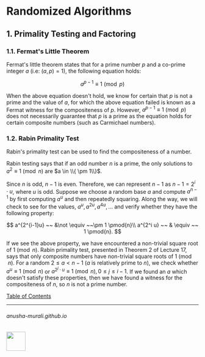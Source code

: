 # Randomized Algorithms

## 1. Primality Testing and Factoring

### 1.1. Fermat's Little Theorem

Fermat's little theorem states that for a prime number $p$ and a co-prime integer $a$ (i.e: $(a, p) = 1$),  the following equation holds:

$$
a^{p-1} \equiv 1 \pmod{p}
$$

When the above equation doesn't hold, we know for certain that $p$ is not a prime and the value of $a$, for which the above equation failed is known as a Fermat witness for the compositeness of $p$.  However, $a^{p-1} \equiv 1 \pmod{p}$ does not necessarily guarantee that $p$ is a prime as the equation holds for certain composite numbers (such as Carmichael numbers).

### 1.2. Rabin Primality Test

Rabin's primality test can be used to find the compositeness of a number. 

Rabin testing says that if an odd number $n$ is a prime, the only solutions to $a^2 \equiv 1 \pmod{n}$ are $a \in \\{ \pm 1\\}$.  

Since $n$ is odd, $n-1$ is even. Therefore, we can represent $n-1$ as $n -1 = 2^i \cdot u$, where $u$ is odd. Suppose we choose a random base $a$ and compute $a^{n-1}$ by first computing $a^u$ and then repeatedly squaring. Along the way, we will check to see for the values, $a^u, a^{2u}, a^{4u}, \ldots$ and verify whether they have the following property:

$$
a^{2^{i-1}u} ~~ &\not \equiv ~~\pm 1 \pmod{n}\\
a^{2^i u} ~~ & \equiv ~~ 1 \pmod{n}.
$$

If we see the above property, we have encountered a non-trivial square root of $1 \pmod{n}$. Rabin primality test, presented in Theorem 2 of Lecture 17, says that only composite numbers have non-trivial square roots of $1 \pmod{n}$. For a random $2 \leq a  <  n -1$ ($a$ is relatively prime to $n$), we check whether $a^u \equiv 1 \pmod{n}$ or $a^{2^j \cdot u} \equiv 1 \pmod{n}, 0 \leq j \leq i -1$. If we found an $a$ which doesn't satisfy these properties, then we have found a witness for the compositeness of $n$, so $n$ is not a prime number.


[Table of Contents](./index.md)

* * *
###### anusha-murali.github.io

<img src="https://github.com/anusha-murali/anusha-murali.github.io/assets/111596338/639243aa-2857-4595-a65a-7852762bb002" width="50" height="50"/>
